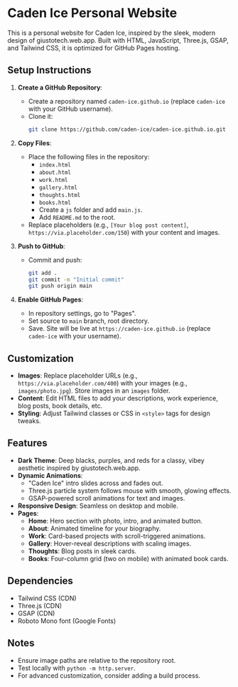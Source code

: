 # Caden Ice Personal Website

This is a personal website for Caden Ice, inspired by the sleek, modern design of giustotech.web.app. Built with HTML, JavaScript, Three.js, GSAP, and Tailwind CSS, it is optimized for GitHub Pages hosting.

## Setup Instructions

1. **Create a GitHub Repository**:
   - Create a repository named `caden-ice.github.io` (replace `caden-ice` with your GitHub username).
   - Clone it:
     ```bash
     git clone https://github.com/caden-ice/caden-ice.github.io.git
     ```

2. **Copy Files**:
   - Place the following files in the repository:
     - `index.html`
     - `about.html`
     - `work.html`
     - `gallery.html`
     - `thoughts.html`
     - `books.html`
     - Create a `js` folder and add `main.js`.
     - Add `README.md` to the root.
   - Replace placeholders (e.g., `[Your blog post content]`, `https://via.placeholder.com/150`) with your content and images.

3. **Push to GitHub**:
   - Commit and push:
     ```bash
     git add .
     git commit -m "Initial commit"
     git push origin main
     ```

4. **Enable GitHub Pages**:
   - In repository settings, go to "Pages".
   - Set source to `main` branch, root directory.
   - Save. Site will be live at `https://caden-ice.github.io` (replace `caden-ice` with your username).

## Customization

- **Images**: Replace placeholder URLs (e.g., `https://via.placeholder.com/400`) with your images (e.g., `images/photo.jpg`). Store images in an `images` folder.
- **Content**: Edit HTML files to add your descriptions, work experience, blog posts, book details, etc.
- **Styling**: Adjust Tailwind classes or CSS in `<style>` tags for design tweaks.

## Features

- **Dark Theme**: Deep blacks, purples, and reds for a classy, vibey aesthetic inspired by giustotech.web.app.
- **Dynamic Animations**:
  - "Caden Ice" intro slides across and fades out.
  - Three.js particle system follows mouse with smooth, glowing effects.
  - GSAP-powered scroll animations for text and images.
- **Responsive Design**: Seamless on desktop and mobile.
- **Pages**:
  - **Home**: Hero section with photo, intro, and animated button.
  - **About**: Animated timeline for your biography.
  - **Work**: Card-based projects with scroll-triggered animations.
  - **Gallery**: Hover-reveal descriptions with scaling images.
  - **Thoughts**: Blog posts in sleek cards.
  - **Books**: Four-column grid (two on mobile) with animated book cards.

## Dependencies

- Tailwind CSS (CDN)
- Three.js (CDN)
- GSAP (CDN)
- Roboto Mono font (Google Fonts)

## Notes

- Ensure image paths are relative to the repository root.
- Test locally with `python -m http.server`.
- For advanced customization, consider adding a build process.